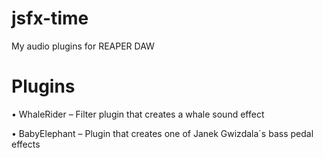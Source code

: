 # jsfx-time
My audio plugins for REAPER DAW

# Plugins
•	WhaleRider – Filter plugin that creates a whale sound effect

•	BabyElephant – Plugin that creates one of Janek Gwizdala`s bass pedal effects

